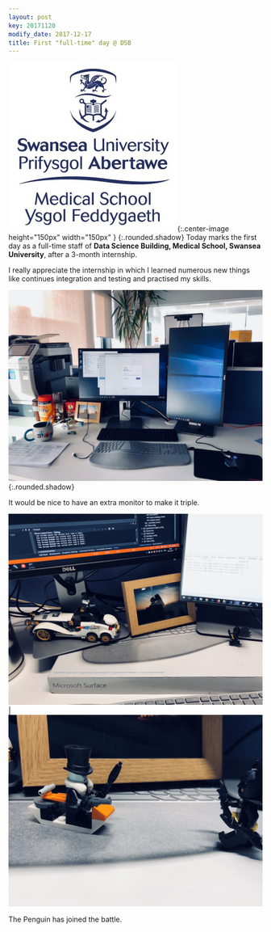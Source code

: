 ```yaml
---
layout: post
key: 20171120
modify_date: 2017-12-17
title: First "full-time" day @ DSB
---
```

![Logo of Medical School, Swansea University](/assets/images/2017-11-20/Medical-School-Swansea-University.jpg){:.center-image height="150px" width="150px" }
{:.rounded.shadow} 
Today marks the first day as a full-time staff of **Data Science Building, Medical School, Swansea University**, after a 3-month internship. 

I really appreciate the internship in which I learned numerous new things like continues integration and testing and practised my skills.

<!--more-->

![New setup today!](/assets/images/2017-11-20/Setup.jpg)
{:.rounded.shadow} 

It would be nice to have an extra monitor to make it triple.



![Lego 70911](/assets/images/2017-11-20/Lego_70911.jpg)|![Lego 70911](/assets/images/2017-11-20/Lego_70911_2.jpg)

The Penguin has joined the battle.